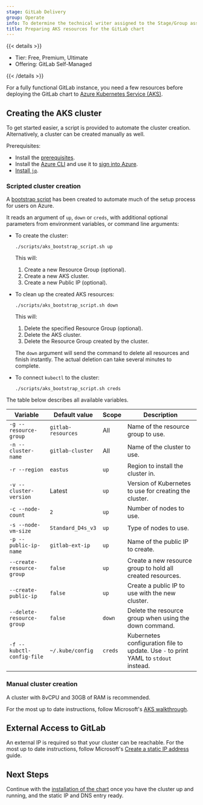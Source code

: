 ```yaml
---
stage: GitLab Delivery
group: Operate
info: To determine the technical writer assigned to the Stage/Group associated with this page, see https://handbook.gitlab.com/handbook/product/ux/technical-writing/#assignments
title: Preparing AKS resources for the GitLab chart
---
```


{{< details >}}

- Tier: Free, Premium, Ultimate
- Offering: GitLab Self-Managed

{{< /details >}}

For a fully functional GitLab instance, you need a few resources before
deploying the GitLab chart to [Azure Kubernetes Service (AKS)](https://learn.microsoft.com/en-us/azure/aks/what-is-aks).

## Creating the AKS cluster

To get started easier, a script is provided to automate the cluster creation.
Alternatively, a cluster can be created manually as well.

Prerequisites:

- Install the [prerequisites](../tools.md).
- Install the [Azure CLI](https://learn.microsoft.com/en-us/cli/azure/install-azure-cli)
  and use it to [sign into Azure](https://learn.microsoft.com/en-us/cli/azure/get-started-with-azure-cli#how-to-sign-into-the-azure-cli).
- [Install `jq`](https://stedolan.github.io/jq/download/).

### Scripted cluster creation

A [bootstrap script](https://gitlab.com/gitlab-org/charts/gitlab/blob/master/scripts/aks_bootstrap_script.sh) has been created to automate much of the setup process for users on Azure.

It reads an argument of `up`, `down` or `creds`, with additional optional parameters
from environment variables, or command line arguments:

- To create the cluster:

  ```shell
  ./scripts/aks_bootstrap_script.sh up
  ```

  This will:

  1. Create a new Resource Group (optional).
  1. Create a new AKS cluster.
  1. Create a new Public IP (optional).

- To clean up the created AKS resources:

  ```shell
  ./scripts/aks_bootstrap_script.sh down
  ```

  This will:

  1. Delete the specified Resource Group (optional).
  1. Delete the AKS cluster.
  1. Delete the Resource Group created by the cluster.

  The `down` argument will send the command to delete all resources and finish instantly. The actual deletion can take several minutes to complete.

- To connect `kubectl` to the cluster:

  ```shell
  ./scripts/aks_bootstrap_script.sh creds
  ```

The table below describes all available variables.

| Variable                  | Default value      | Scope   | Description |
|---------------------------|--------------------|---------|-------------|
| `-g --resource-group`     | `gitlab-resources` | All     | Name of the resource group to use. |
| `-n --cluster-name`       | `gitlab-cluster`   | All     | Name of the cluster to use. |
| `-r --region`             | `eastus`           | `up`    | Region to install the cluster in. |
| `-v --cluster-version`    | Latest             | `up`    | Version of Kubernetes to use for creating the cluster. |
| `-c --node-count`         | `2`                | `up`    | Number of nodes to use. |
| `-s --node-vm-size`       | `Standard_D4s_v3`  | `up`    | Type of nodes to use. |
| `-p --public-ip-name`     | `gitlab-ext-ip`    | `up`    | Name of the public IP to create. |
| `--create-resource-group` | `false`            | `up`    | Create a new resource group to hold all created resources. |
| `--create-public-ip`      | `false`            | `up`    | Create a public IP to use with the new cluster. |
| `--delete-resource-group` | `false`            | `down`  | Delete the resource group when using the down command. |
| `-f --kubctl-config-file` | `~/.kube/config`   | `creds` | Kubernetes configuration file to update. Use `-` to print YAML to `stdout` instead. |

### Manual cluster creation

A cluster with 8vCPU and 30GB of RAM is recommended.

For the most up to date instructions, follow Microsoft's
[AKS walkthrough](https://learn.microsoft.com/en-us/azure/aks/learn/quick-kubernetes-deploy-portal).

## External Access to GitLab

An external IP is required so that your cluster can be reachable. For the most up to date instructions, follow Microsoft's
[Create a static IP address](https://learn.microsoft.com/en-us/azure/aks/static-ip) guide.

## Next Steps

Continue with the [installation of the chart](../deployment.md) once you have
the cluster up and running, and the static IP and DNS entry ready.
